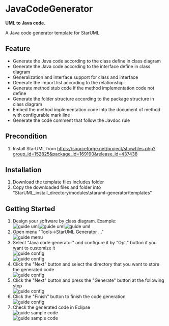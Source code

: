 JavaCodeGenerator
=================
**UML to Java code.**

A Java code generator template for StarUML


Feature
-------
* Generate the Java code according to the class define in class diagram
* Generate the Java code according to the interface define in class diagram
* Generalization and interface support for class and interface 
* Generate the import list according to the relationship 
* Generate method stub code if the method implementation code not define
* Generate the folder structure according to the package structure in class diagram
* Embed the method implementation code into the document of method with configurable mark line
* Generate the code comment that follow the Javdoc rule


Precondition
------------
1. Install StarUML from https://sourceforge.net/project/showfiles.php?group_id=152825&package_id=169190&release_id=437438


Installation
------------
1. Download the template files includes folder
2. Copy the downloaded files and folder into "StarUML_install_directory\modules\staruml-generator\templates"


Getting Started
---------------
1. Design your software by class diagram. Example: <br>![guide uml](docs/guide_uml1.png)![guide uml](docs/guide_uml2.png)![guide uml](docs/guide_uml3.png)
2. Open menu "Tools->StarUML Generator ..."<br>![guide menu](docs/guide_menu1.png)
3. Select "Java code generator" and configure it by "Opt." button if you want to customize it<br>![guide config](docs/guide_config1.png)<br>![guide config](docs/guide_config2.png)
4. Click the "Next" button and select the directory that you want to store the generated code<br>![guide config](docs/guide_config3.png)
5. Click the "Next" button and press the "Generate" button at the following step<br>![guide config](docs/guide_config4.png)
6. Click the "Finish" button to finish the code generation<br>![guide config](docs/guide_config5.png)
7. Check the generated code in Eclipse<br>![guide sample code](docs/guide_sample_code1.png)<br>![guide sample code](docs/guide_sample_code2.png)

